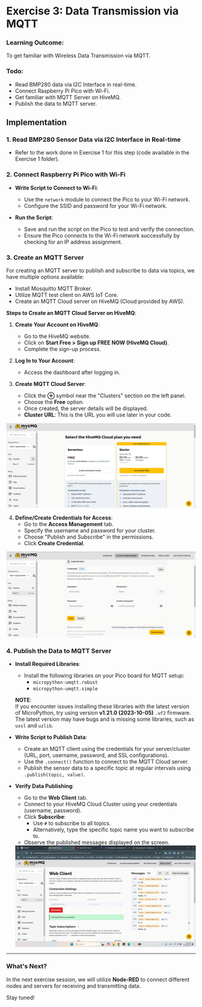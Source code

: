 # Exercise 3: Data Transmission via MQTT

### Learning Outcome:
To get familiar with Wireless Data Transmission via MQTT.

### Todo:
- Read BMP280 data via I2C Interface in real-time.
- Connect Raspberry Pi Pico with Wi-Fi.
- Get familiar with MQTT Server on HiveMQ.
- Publish the data to MQTT server.

## Implementation

### 1. Read BMP280 Sensor Data via I2C Interface in Real-time
- Refer to the work done in Exercise 1 for this step (code available in the Exercise 1 folder).

### 2. Connect Raspberry Pi Pico with Wi-Fi
- **Write Script to Connect to Wi-Fi**:  
  - Use the `network` module to connect the Pico to your Wi-Fi network.
  - Configure the SSID and password for your Wi-Fi network.

- **Run the Script**:  
  - Save and run the script on the Pico to test and verify the connection.
  - Ensure the Pico connects to the Wi-Fi network successfully by checking for an IP address assignment.

### 3. Create an MQTT Server
For creating an MQTT server to publish and subscribe to data via topics, we have multiple options available:
- Install Mosquitto MQTT Broker.
- Utilize MQTT test client on AWS IoT Core.
- Create an MQTT Cloud server on HiveMQ (Cloud provided by AWS).

**Steps to Create an MQTT Cloud Server on HiveMQ**:
1. **Create Your Account on HiveMQ**:  
   - Go to the HiveMQ website.  
   - Click on **Start Free > Sign up FREE NOW (HiveMQ Cloud)**.  
   - Complete the sign-up process.

2. **Log In to Your Account**:  
   - Access the dashboard after logging in.

3. **Create MQTT Cloud Server**:  
   - Click the **⊕** symbol near the "Clusters" section on the left panel.  
   - Choose the **Free** option.  
   - Once created, the server details will be displayed.  
   - **Cluster URL**: This is the URL you will use later in your code.
  
<img src="https://github.com/Abu-Taher-web/Internet_of_Things_all_Exercise_code/blob/main/Exercise%203/images/cluster.png" alt="Cluster Details" width="600">



4. **Define/Create Credentials for Access**:  
   - Go to the **Access Management** tab.  
   - Specify the username and password for your cluster.  
   - Choose "Publish and Subscribe" in the permissions.  
   - Click **Create Credential**.  

  <img src="https://github.com/Abu-Taher-web/Internet_of_Things_all_Exercise_code/blob/main/Exercise%203/images/access-management.png" alt="Cluster Details" width="600">
  
### 4. Publish the Data to MQTT Server

- **Install Required Libraries**:  
  - Install the following libraries on your Pico board for MQTT setup:  
    - `micropython-umqtt.robust`  
    - `micropython-umqtt.simple`  

  **NOTE**:  
  If you encounter issues installing these libraries with the latest version of MicroPython, try using version **v1.21.0 (2023-10-05)** `.uf2` firmware. The latest version may have bugs and is missing some libraries, such as `ussl` and `uzlib`.

- **Write Script to Publish Data**:  
  - Create an MQTT client using the credentials for your server/cluster (URL, port, username, password, and SSL configurations).
  - Use the `.connect()` function to connect to the MQTT Cloud server.
  - Publish the sensor data to a specific topic at regular intervals using `.publish(topic, value)`.

- **Verify Data Publishing**:  
  - Go to the **Web Client** tab.  
  - Connect to your HiveMQ Cloud Cluster using your credentials (username, password).  
  - Click **Subscribe**:  
    - Use `#` to subscribe to all topics.  
    - Alternatively, type the specific topic name you want to subscribe to.  
  - Observe the published messages displayed on the screen.  

   <img src="https://github.com/Abu-Taher-web/Internet_of_Things_all_Exercise_code/blob/main/Exercise%203/images/message.png" alt="Cluster Details" width="600">

---

### What's Next?

In the next exercise session, we will utilize **Node-RED** to connect different nodes and servers for receiving and transmitting data.  

Stay tuned!
